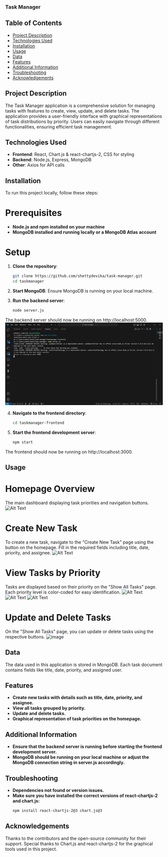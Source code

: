 ### Task Manager

## Table of Contents

- [Project Description](#project-description)
- [Technologies Used](#technologies-used)
- [Installation](#installation)
- [Usage](#usage)
- [Data](#data)
- [Features](#features)
- [Additional Information](#additional-information)
- [Troubleshooting](#troubleshooting)
- [Acknowledgements](#acknowledgements)

## Project Description

The Task Manager application is a comprehensive solution for managing tasks with features to create, view, update, and delete tasks. The application provides a user-friendly interface with graphical representations of task distributions by priority. Users can easily navigate through different functionalities, ensuring efficient task management.

## Technologies Used

- **Frontend**: React, Chart.js & react-chartjs-2, CSS for styling
- **Backend**: Node.js, Express, MongoDB
- **Other**: Axios for API calls

## Installation

To run this project locally, follow these steps:

# Prerequisites

- **Node.js and npm installed on your machine**
- **MongoDB installed and running locally or a MongoDB Atlas account**

# Setup

1. **Clone the repository**:
    ```sh
    git clone https://github.com/shettydevika/task-manager.git
    cd taskmanager

2. **Start MongoDB**:
Ensure MongoDB is running on your local machine.
    
3. **Run the backend server**:
    ```sh        
    node server.js

The backend server should now be running on http://localhost:5000.
![Alt Text](images/backend.png)

4. **Navigate to the frontend directory**:
    ```sh
    cd taskmanager-frontend

5. **Start the frontend development server**:
   ```sh
   npm start

The frontend should now be running on http://localhost:3000.

## Usage

# Homepage Overview

The main dashboard displaying task priorities and navigation buttons.
![Alt Text](images/homepage.png)

# Create New Task

To create a new task, navigate to the "Create New Task" page using the button on the homepage. Fill in the required fields including title, date, priority, and assignee.
![Alt Text](images/createnewtask.png)

# View Tasks by Priority

Tasks are displayed based on their priority on the "Show All Tasks" page. Each priority level is color-coded for easy identification.
![Alt Text](images/showtasks1.png)
![Alt Text](images/showtasks2.png)
![Alt Text](images/showtasks3.png)

# Update and Delete Tasks

On the "Show All Tasks" page, you can update or delete tasks using the respective buttons.
<img width="960" alt="image" src="https://github.com/user-attachments/assets/60b1ebfc-c7f3-49a8-b781-4521087e1bc7">

## Data

The data used in this application is stored in MongoDB. Each task document contains fields like title, date, priority, and assigned user.

## Features

- **Create new tasks with details such as title, date, priority, and assignee.**
- **View all tasks grouped by priority.**
- **Update and delete tasks.**
- **Graphical representation of task priorities on the homepage.**

## Additional Information

- **Ensure that the backend server is running before starting the frontend development server.**
- **MongoDB should be running on your local machine or adjust the MongoDB connection string in server.js accordingly.**


## Troubleshooting

- **Dependencies not found or version issues.**
- **Make sure you have installed the correct versions of react-chartjs-2 and chart.js:**
    ```sh
    npm install react-chartjs-2@3 chart.js@3

## Acknowledgements

Thanks to the contributors and the open-source community for their support.
Special thanks to Chart.js and react-chartjs-2 for the graphical tools used in this project.
